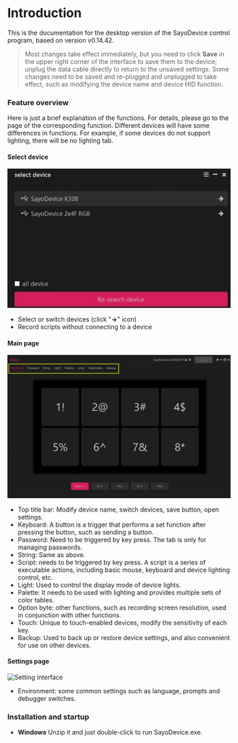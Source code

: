 # Introduction

This is the documentation for the desktop version of the SayoDevice control program, based on version v0.14.42.

> Most changes take effect immediately, but you need to click **Save** in the upper right corner of the interface to save them to the device; unplug the data cable directly to return to the unsaved settings.
Some changes need to be saved and re-plugged and unplugged to take effect, such as modifying the device name and device HID function.

### Feature overview

Here is just a brief explanation of the functions. For details, please go to the page of the corresponding function. Different devices will have some differences in functions. For example, if some devices do not support lighting, there will be no lighting tab.

#### Select device

![Select device](./img/intro-select-device.jpg)

- Select or switch devices (click "**→**" icon)
- Record scripts without connecting to a device

#### Main page

![Main page](./img/intro-main-window.jpg)


- Top title bar: Modify device name, switch devices, save button, open settings.
- Keyboard: A button is a trigger that performs a set function after pressing the button, such as sending a button.
- Password: Need to be triggered by key press. The tab is only for managing passwords.
- String: Same as above.
- Script: needs to be triggered by key press. A script is a series of executable actions, including basic mouse, keyboard and device lighting control, etc.
- Light: Used to control the display mode of device lights.
- Palette: It needs to be used with lighting and provides multiple sets of color tables.
- Option byte: other functions, such as recording screen resolution, used in conjunction with other functions.
- Touch: Unique to touch-enabled devices, modify the sensitivity of each key.
- Backup: Used to back up or restore device settings, and also convenient for use on other devices.


#### Settings page

![Setting interface](./img/setting.jpg)

- Environment: some common settings such as language, prompts and debugger switches.


### Installation and startup

+ **Windows**
Unzip it and just double-click to run SayoDevice.exe.